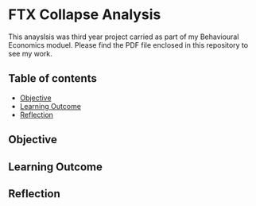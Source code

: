 # FTX Collapse Analysis

This anayslsis was third year project carried as part of my Behavioural Economics moduel. Please find the PDF file enclosed in this repository to see my work.


## Table of contents
* [Objective](#objective)
* [Learning Outcome](#learning_outcome)
* [Reflection](#reflection)

## Objective

	
## Learning Outcome

	
## Reflection 


